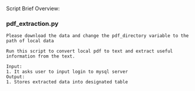 Script Brief Overview:
### pdf_extraction.py
	Please download the data and change the pdf_directory variable to the path of local data
	
	Run this script to convert local pdf to text and extract useful information from the text.
	
	Input:
	1. It asks user to input login to mysql server
	Output: 
	1. Stores extracted data into designated table
